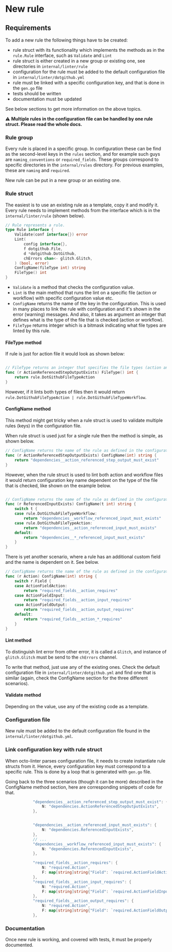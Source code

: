 # New rule

## Requirements

To add a new rule the following things have to be created:

* rule struct with its functionality which implements the methods as in the `rule.Rule` interface, such as `Validate` and `Lint`
* rule struct is either created in a new group or existing one, see directories in `internal/linter/rule`
* configuration for the rule must be added to the default configuration file in `internal/linter/dotgithub.yml`
* rule must be linked with a specific configuration key, and that is done in the `gen.go` file
* tests should be written
* documentation must be updated

See below sections to get more information on the above topics.

:warning: **Multiple rules in the configuration file can be handled by one rule struct.  Please read the whole docs.**

### Rule group

Every rule is placed in a specific group. In configuration these can be find as the second-level keys in the `rules` section,
and for example such guys are `naming_conventions` or `required_fields`.  These groups correspond to specific directories in 
the `internal/rules` directory.  For previous examples, these are `naming` and `required`.

New rule can be put in a new group or an existing one.

### Rule struct

The easiest is to use an existing rule as a template, copy it and modify it.  Every rule needs to implement methods from the
interface which is in the `internal/linter/rule` (shown below).

```go
// Rule represents a rule.
type Rule interface {
	Validate(conf interface{}) error
	Lint(
		config interface{},
		f dotgithub.File,
		d *dotgithub.DotGithub,
		chErrors chan<- glitch.Glitch,
	) (bool, error)
	ConfigName(fileType int) string
	FileType() int
}
```

* `Validate` is a method that checks the configuration value.
* `Lint` is the main method that runs the lint on a specific file (action or workflow) with specific configuration value etc.
* `ConfigName` returns the name of the key in the configuration. This is used in many places to link the rule with configuration and it's shown in the error (warning) messages. And also, it takes as argument an integer that defines what is the type of the file that is checked (action or workflow).
* `FileType` returns integer which is a bitmask indicating what file types are linted by this rule.

#### FileType method
If rule is just for action file it would look as shown below:

```go

// FileType returns an integer that specifies the file types (action and/or workflow) the rule targets.
func (r ActionReferencedStepOutputExists) FileType() int {
	return rule.DotGithubFileTypeAction
}
```

However, if it lints both types of files then it would return `rule.DotGithubFileTypeAction | rule.DotGithubFileTypeWorkflow`.


#### ConfigName method
This method might get tricky when a rule struct is used to validate multiple rules (keys) in the configuration file.

When rule struct is used just for a single rule then the method is simple, as shown below.

```go
// ConfigName returns the name of the rule as defined in the configuration file.
func (r ActionReferencedStepOutputExists) ConfigName(int) string {
	return "dependencies__action_referenced_step_output_must_exist"
}
```

However, when the rule struct is used to lint both action and workflow files it would return configuration key name dependent on the type of the file that is
checked, like shown on the example below.

```go

// ConfigName returns the name of the rule as defined in the configuration file.
func (r ReferencedInputExists) ConfigName(t int) string {
	switch t {
	case rule.DotGithubFileTypeWorkflow:
		return "dependencies__workflow_referenced_input_must_exists"
	case rule.DotGithubFileTypeAction:
		return "dependencies__action_referenced_input_must_exists"
	default:
		return "dependencies__*_referenced_input_must_exists"
	}
}
```

There is yet another scenario, where a rule has an additional custom field and the name is dependent on it. See below.

```go
// ConfigName returns the name of the rule as defined in the configuration file.
func (r Action) ConfigName(int) string {
	switch r.Field {
	case ActionFieldAction:
		return "required_fields__action_requires"
	case ActionFieldInput:
		return "required_fields__action_input_requires"
	case ActionFieldOutput:
		return "required_fields__action_output_requires"
	default:
		return "required_fields__action_*_requires"
	}
}
```

#### Lint method
To distinguish lint error from other error, it is called a `Glitch`, and instance of `glitch.Glitch` must be send to the `chErrors` channel.

To write that method, just use any of the existing ones. Check the default configuration file in `internal/linter/dotgithub.yml` and find one that is similar (again, check the ConfigName section for the three different scenarios).

#### Validate method
Depending on the value, use any of the existing code as a template.

### Configuration file
New rule must be added to the default configuration file found in the `internal/linter/dotgithub.yml`.

### Link configuration key with rule struct
When octo-linter parses configuration file, it needs to create instantiate rule structs from it. Hence, every configuration key must correspond to a specific
rule. This is done by a loop that is generated with `gen.go` file. 

Going back to the three scenarios (though it can be more) described in the ConfigName method section, here are corresponding snippets of code for that.

```go
			"dependencies__action_referenced_step_output_must_exist": {
				N: "dependencies.ActionReferencedStepOutputExists",
			},
```

```go

			"dependencies__action_referenced_input_must_exists": {
				N: "dependencies.ReferencedInputExists",
			},
			// ...
			"dependencies__workflow_referenced_input_must_exists": {
				N: "dependencies.ReferencedInputExists",
			},
```

```go
			"required_fields__action_requires": {
				N: "required.Action",
				F: map[string]string{"Field": `required.ActionFieldAction`},
			},
			"required_fields__action_input_requires": {
				N: "required.Action",
				F: map[string]string{"Field": `required.ActionFieldInput`},
			},
			"required_fields__action_output_requires": {
				N: "required.Action",
				F: map[string]string{"Field": `required.ActionFieldOutput`},
			},
```

### Documentation
Once new rule is working, and covered with tests, it must be properly documented.
